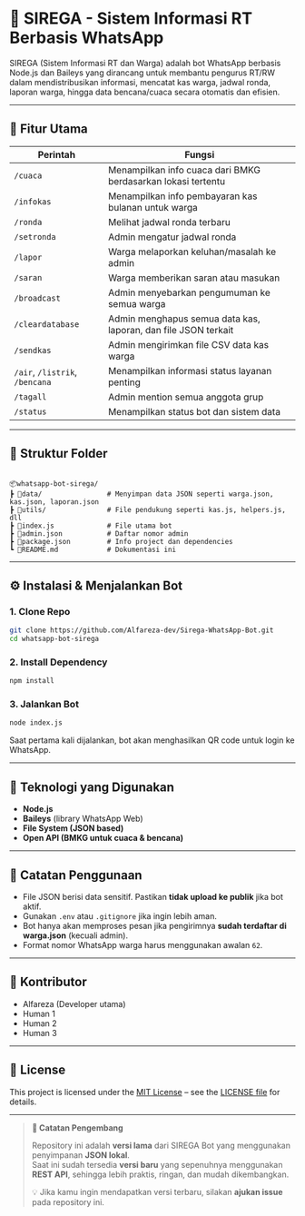 # 🤖 SIREGA - Sistem Informasi RT Berbasis WhatsApp

SIREGA (Sistem Informasi RT dan Warga) adalah bot WhatsApp berbasis Node.js dan Baileys yang dirancang untuk membantu pengurus RT/RW dalam mendistribusikan informasi, mencatat kas warga, jadwal ronda, laporan warga, hingga data bencana/cuaca secara otomatis dan efisien.

---

## 🚀 Fitur Utama

| Perintah                       | Fungsi                                                         |
| ------------------------------ | -------------------------------------------------------------- |
| `/cuaca`                       | Menampilkan info cuaca dari BMKG berdasarkan lokasi tertentu   |
| `/infokas`                     | Menampilkan info pembayaran kas bulanan untuk warga            |
| `/ronda`                       | Melihat jadwal ronda terbaru                                   |
| `/setronda`                    | Admin mengatur jadwal ronda                                    |
| `/lapor`                       | Warga melaporkan keluhan/masalah ke admin                      |
| `/saran`                       | Warga memberikan saran atau masukan                            |
| `/broadcast`                   | Admin menyebarkan pengumuman ke semua warga                    |
| `/cleardatabase`               | Admin menghapus semua data kas, laporan, dan file JSON terkait |
| `/sendkas`                     | Admin mengirimkan file CSV data kas warga                      |
| `/air`, `/listrik`, `/bencana` | Menampilkan informasi status layanan penting                   |
| `/tagall`                      | Admin mention semua anggota grup                               |
| `/status`                      | Menampilkan status bot dan sistem data                         |

---

## 📁 Struktur Folder

```

📦whatsapp-bot-sirega/
┣ 📂data/                # Menyimpan data JSON seperti warga.json, kas.json, laporan.json
┣ 📂utils/               # File pendukung seperti kas.js, helpers.js, dll
┣ 📜index.js             # File utama bot
┣ 📜admin.json           # Daftar nomor admin
┣ 📜package.json         # Info project dan dependencies
┗ 📜README.md            # Dokumentasi ini

```

---

## ⚙️ Instalasi & Menjalankan Bot

### 1. Clone Repo

```bash
git clone https://github.com/Alfareza-dev/Sirega-WhatsApp-Bot.git
cd whatsapp-bot-sirega
```

### 2. Install Dependency

```bash
npm install
```

### 3. Jalankan Bot

```bash
node index.js
```

Saat pertama kali dijalankan, bot akan menghasilkan QR code untuk login ke WhatsApp.

---

## 🧠 Teknologi yang Digunakan

- **Node.js**
- **Baileys** (library WhatsApp Web)
- **File System (JSON based)**
- **Open API (BMKG untuk cuaca & bencana)**

---

## 📌 Catatan Penggunaan

- File JSON berisi data sensitif. Pastikan **tidak upload ke publik** jika bot aktif.
- Gunakan `.env` atau `.gitignore` jika ingin lebih aman.
- Bot hanya akan memproses pesan jika pengirimnya **sudah terdaftar di warga.json** (kecuali admin).
- Format nomor WhatsApp warga harus menggunakan awalan `62`.

---

## 👥 Kontributor

- Alfareza (Developer utama)
- Human 1
- Human 2
- Human 3

---

## 📄 License

This project is licensed under the [MIT License](https://opensource.org/licenses/MIT) – see the [LICENSE file](./LICENSE) for details.





---

> **📝 Catatan Pengembang**
>
> Repository ini adalah **versi lama** dari SIREGA Bot yang menggunakan penyimpanan **JSON lokal**.  
> Saat ini sudah tersedia **versi baru** yang sepenuhnya menggunakan **REST API**, sehingga lebih praktis, ringan, dan mudah dikembangkan.  
> 
> 💡 Jika kamu ingin mendapatkan versi terbaru, silakan **ajukan issue** pada repository ini.


